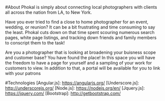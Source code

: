 #About
Phokal is simply about connecting local photographers with clients all across the nation from LA, to New York.

Have you ever tried to find a close to home photographer for an event, wedding, or reunion?
It can be a bit frustrating and time consuming to say the least.
Phokal cuts down on that time spent scouring numerous search pages, white page listings, and tracking down friends and family members to conscript them to the task!

Are you a photographer that is looking at broadening your buisness scope and customer base?
You have found the place!
In this space you will have the freedom to have a page for yourself and a sampling of your work for customers to view.
In addition to that, a portal will be available for you to link with your patrons


#Technologies
[Angular.js]: https://angularjs.org/
[Underscore.js]: http://underscorejs.org/
[Node.js]:  https://nodejs.org/en/
[Jquery.js]:  https://jquery.com/
[Bootstrap]: http://getbootstrap.com/
